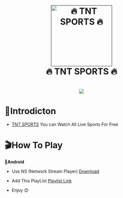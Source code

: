 <h1 align="center">
  <br>
  <a href=""><img src="[[https://github.com/byte-capsule/TSports-m3u8-Grabber/blob/main/images/TSports-logo.jpeg](https://upload.wikimedia.org/wikipedia/commons/thumb/8/83/TNT_Sports_%282023%29.svg/1024px-TNT_Sports_%282023%29.svg.png)](https://upload.wikimedia.org/wikipedia/commons/thumb/8/83/TNT_Sports_%282023%29.svg/1024px-TNT_Sports_%282023%29.svg.png)" alt="🔥 TNT SPORTS 🔥" width="200"></a>
  <br>
  🔥 TNT SPORTS 🔥
  <br>
</h1>

<h2 align="center"> </h2>

<h1 align="center">
 <a href="https://play.google.com/store/apps/details?id=com.nex.tsports"><img src="[https://github.com/byte-capsule/TSports-m3u8-Grabber/blob/main/images/TSports-banner.jpeg](https://upload.wikimedia.org/wikipedia/commons/thumb/8/83/TNT_Sports_%282023%29.svg/1024px-TNT_Sports_%282023%29.svg.png)"></a>
</h1>

# 📒Introdicton 
* [TNT SPORTS](https://play.google.com/store/apps/details?id=com.bt.btsport) You can Watch All Live Sports For Free



# 🎬How To Play
**📱Android**
* Use NS (Network Stream Player) [Download](https://play.google.com/store/apps/details?id=com.genuine.leone)
* Add This PlayList [Playlist Link](https://raw.githubusercontent.com/byte-capsule/TSports-m3u8-Grabber/main/NS_Player_Tsports_live.m3u)
  
*  Enjoy 😊
 

 
